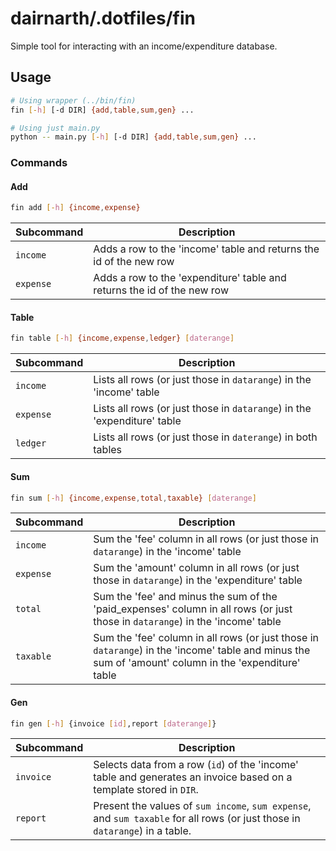 # dairnarth/.dotfiles/fin

Simple tool for interacting with an income/expenditure database.

## Usage

```bash
# Using wrapper (../bin/fin)
fin [-h] [-d DIR] {add,table,sum,gen} ...

# Using just main.py
python -- main.py [-h] [-d DIR] {add,table,sum,gen} ...
```

### Commands

#### Add

```bash
fin add [-h] {income,expense}
```

| Subcommand | Description                                                             |
|------------|-------------------------------------------------------------------------|
| `income`   | Adds a row to the 'income' table and returns the id of the new row      |
| `expense`  | Adds a row to the 'expenditure' table and returns the id of the new row |

#### Table

```bash
fin table [-h] {income,expense,ledger} [daterange]
```

| Subcommand | Description                                                              |
|------------|--------------------------------------------------------------------------|
| `income`   | Lists all rows (or just those in `datarange`) in the 'income' table      |
| `expense`  | Lists all rows (or just those in `datarange`) in the 'expenditure' table |
| `ledger`   | Lists all rows (or just those in `daterange`) in both tables             |

#### Sum

```bash
fin sum [-h] {income,expense,total,taxable} [daterange]
```

| Subcommand | Description                                                                                                                                           |
|------------|-------------------------------------------------------------------------------------------------------------------------------------------------------|
| `income`   | Sum the 'fee' column in all rows (or just those in `datarange`) in the 'income' table                                                                 |
| `expense`  | Sum the 'amount' column in all rows (or just those in `datarange`) in the 'expenditure' table                                                         |
| `total`    | Sum the 'fee' and minus the sum of the 'paid_expenses' column in all rows (or just those in `datarange`) in the 'income' table                        |
| `taxable`  | Sum the 'fee' column in all rows (or just those in `datarange`) in the 'income' table and minus the sum of 'amount' column in the 'expenditure' table |

#### Gen

```bash
fin gen [-h] {invoice [id],report [daterange]}
```

| Subcommand | Description                                                                                                                  |
|------------|------------------------------------------------------------------------------------------------------------------------------|
| `invoice`  | Selects data from a row (`id`) of the 'income' table and generates an invoice based on a template stored in `DIR`.           |
| `report`   | Present the values of `sum income`, `sum expense`, and `sum taxable` for all rows (or just those in `datarange`) in a table. |
